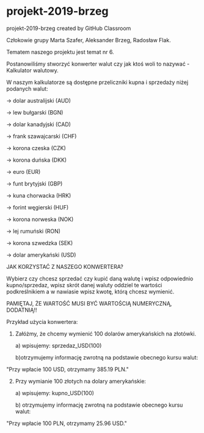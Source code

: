 # projekt-2019-brzeg
projekt-2019-brzeg created by GitHub Classroom


Człokowie grupy Marta Szafer, Aleksander Brzeg, Radosław Flak. 

Tematem naszego projektu jest temat nr 6.  

Postanowiliśmy stworzyć konwerter walut czy jak ktoś woli to nazywać - Kalkulator walutowy.

W naszym kalkulatorze są dostępne przeliczniki kupna i sprzedaży niżej podanych walut:

-> dolar australijski (AUD)

-> lew bułgarski (BGN)

-> dolar kanadyjski (CAD)

-> frank szawajcarski (CHF)

-> korona czeska (CZK)

-> korona duńska (DKK)

-> euro (EUR)

-> funt brytyjski (GBP)

-> kuna chorwacka (HRK)

-> forint węgierski (HUF)

-> korona norweska (NOK)

-> lej rumuński (RON)

-> korona szwedzka (SEK)

-> dolar amerykański (USD)


JAK KORZYSTAĆ Z NASZEGO KONWERTERA?

Wybierz czy chcesz sprzedać czy kupić daną walutę i wpisz odpowiednio kupno/sprzedaz, wpisz skrót danej waluty
oddziel te wartości podkreślnikiem a w nawiasie wpisz kwotę, którą chcesz wymienić.

PAMIĘTAJ, ŻE WARTOŚĆ MUSI BYĆ WARTOŚCIĄ NUMERYCZNĄ, DODATNIĄ!!

Przykład użycia konwertera:

1. Załóżmy, że chcemy wymienić 100 dolarów amerykańskich na złotówki.

    a) wpisujemy: sprzedaz_USD(100)

    b)otrzymujemy informację zwrotną na podstawie obecnego kursu walut:

"Przy wpłacie 100 USD, otrzymamy 385.19 PLN."

2. Przy wymianie 100 złotych na dolary amerykańskie:

    a) wpisujemy: kupno_USD(100)

    b) otrzymujemy informację zwrotną na podstawie obecnego kursu walut:

"Przy wpłacie 100 PLN, otrzymamy 25.96 USD."
